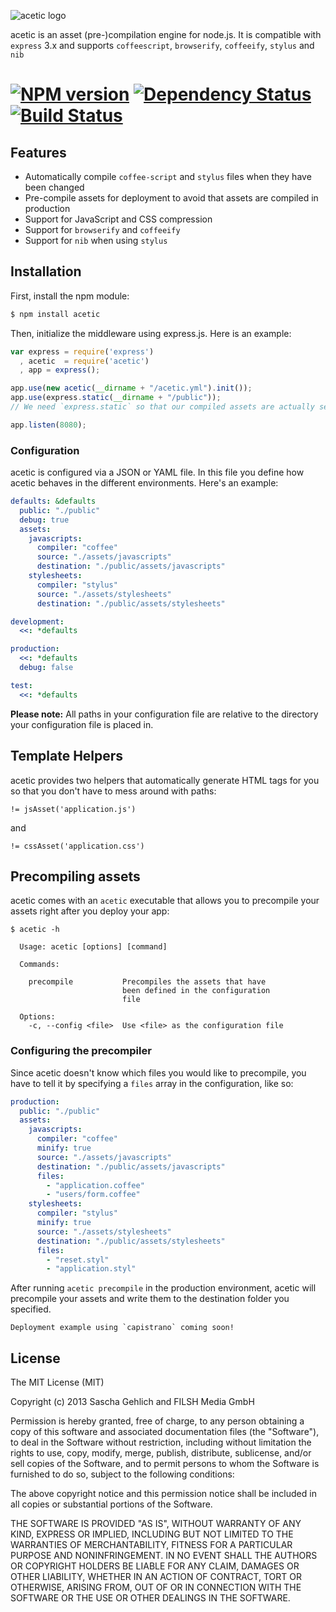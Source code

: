 ![acetic logo](http://s1.directupload.net/images/130913/58i7fku2.png)

acetic is an asset (pre-)compilation engine for node.js. It is compatible with `express` 3.x and supports `coffeescript`, `browserify`, `coffeeify`, `stylus` and `nib`

[![NPM version][NPMIMGURL]][NPMURL] [![Dependency Status][DependencyStatusIMGURL]][DependencyStatusURL] [![Build Status][BuildStatusIMGURL]][BuildStatusURL]
======
[NPMIMGURL]:                https://badge.fury.io/js/acetic.png
[BuildStatusIMGURL]:        https://secure.travis-ci.org/filshmedia/acetic.png?branch=master
[DependencyStatusIMGURL]:   https://gemnasium.com/filshmedia/acetic.png
[NPMURL]:                   //npmjs.org/package/acetic
[BuildStatusURL]:           //travis-ci.org/filshmedia/acetic  "Build Status"
[DependencyStatusURL]:      //gemnasium.com/filshmedia/acetic "Dependency Status"

## Features

* Automatically compile `coffee-script` and `stylus` files when they have been changed
* Pre-compile assets for deployment to avoid that assets are compiled in production
* Support for JavaScript and CSS compression
* Support for `browserify` and `coffeeify`
* Support for `nib` when using `stylus`

## Installation

First, install the npm module:

```bash
$ npm install acetic
```

Then, initialize the middleware using express.js. Here is an example:

```js
var express = require('express')
  , acetic  = require('acetic')
  , app = express();

app.use(new acetic(__dirname + "/acetic.yml").init());
app.use(express.static(__dirname + "/public"));
// We need `express.static` so that our compiled assets are actually served to the user.

app.listen(8080);
```

### Configuration
acetic is configured via a JSON or YAML file. In this file you define how acetic
behaves in the different environments. Here's an example:

```yaml
defaults: &defaults
  public: "./public"
  debug: true
  assets:
    javascripts:
      compiler: "coffee"
      source: "./assets/javascripts"
      destination: "./public/assets/javascripts"
    stylesheets:
      compiler: "stylus"
      source: "./assets/stylesheets"
      destination: "./public/assets/stylesheets"

development:
  <<: *defaults

production:
  <<: *defaults
  debug: false

test:
  <<: *defaults
```

__Please note:__ All paths in your configuration file are relative to the
directory your configuration file is placed in.

## Template Helpers

acetic provides two helpers that automatically generate HTML tags for you so
that you don't have to mess around with paths:

```
!= jsAsset('application.js')
```

and

```
!= cssAsset('application.css')
```

## Precompiling assets

acetic comes with an `acetic` executable that allows you to precompile your
assets right after you deploy your app:

```
$ acetic -h

  Usage: acetic [options] [command]

  Commands:

    precompile           Precompiles the assets that have
                         been defined in the configuration
                         file

  Options:
    -c, --config <file>  Use <file> as the configuration file
```

### Configuring the precompiler

Since acetic doesn't know which files you would like to precompile, you have to
tell it by specifying a `files` array in the configuration, like so:

```yaml
production:
  public: "./public"
  assets:
    javascripts:
      compiler: "coffee"
      minify: true
      source: "./assets/javascripts"
      destination: "./public/assets/javascripts"
      files:
        - "application.coffee"
        - "users/form.coffee"
    stylesheets:
      compiler: "stylus"
      minify: true
      source: "./assets/stylesheets"
      destination: "./public/assets/stylesheets"
      files:
        - "reset.styl"
        - "application.styl"
```

After running `acetic precompile` in the production environment, acetic will
precompile your assets and write them to the destination folder you specified.

```
Deployment example using `capistrano` coming soon!
```

## License

The MIT License (MIT)

Copyright (c) 2013 Sascha Gehlich and FILSH Media GmbH

Permission is hereby granted, free of charge, to any person obtaining a copy of this software and associated documentation files (the "Software"), to deal in the Software without restriction, including without limitation the rights to use, copy, modify, merge, publish, distribute, sublicense, and/or sell copies of the Software, and to permit persons to whom the Software is furnished to do so, subject to the following conditions:

The above copyright notice and this permission notice shall be included in all copies or substantial portions of the Software.

THE SOFTWARE IS PROVIDED "AS IS", WITHOUT WARRANTY OF ANY KIND, EXPRESS OR IMPLIED, INCLUDING BUT NOT LIMITED TO THE WARRANTIES OF MERCHANTABILITY, FITNESS FOR A PARTICULAR PURPOSE AND NONINFRINGEMENT. IN NO EVENT SHALL THE AUTHORS OR COPYRIGHT HOLDERS BE LIABLE FOR ANY CLAIM, DAMAGES OR OTHER LIABILITY, WHETHER IN AN ACTION OF CONTRACT, TORT OR OTHERWISE, ARISING FROM, OUT OF OR IN CONNECTION WITH THE SOFTWARE OR THE USE OR OTHER DEALINGS IN THE SOFTWARE.
